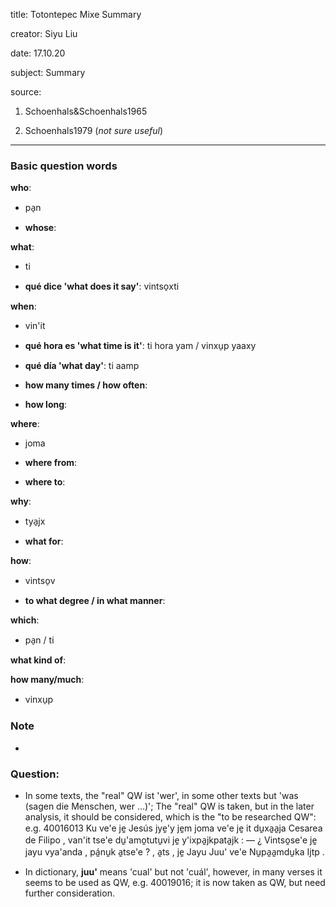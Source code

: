 
title: Totontepec Mixe Summary

creator: Siyu Liu

date: 17.10.20

subject: Summary

source: 

1. Schoenhals&Schoenhals1965

2. Schoenhals1979 (*not sure useful*)

----

### Basic question words

**who**: 

 - pa̠n
 
 - **whose**: 
 
**what**: 

 - ti
 
 - **qué dice 'what does it say'**: vintso̠xti
 
**when**: 

 - vin'it
 
 - **qué hora es 'what time is it'**: ti hora yam / vinxu̠p yaaxy
 
 - **qué día 'what day'**: ti aamp
 
 - **how many times / how often**:	
 
 - **how long**: 	
 
**where**: 

 - joma
  
 - **where from**: 
 
 - **where to**: 
 
**why**: 

 - tya̠jx
 
 - **what for**:

**how**: 

 - vintso̠v
 
 - **to what degree / in what manner**: 
  
**which**: 

 - pa̠n / ti
  
**what kind of**: 

**how many/much**: 
 
 - vinxu̠p


### Note

- 

### Question:

- In some texts, the "real" QW ist 'wer', in some other texts but 'was (sagen die Menschen, wer ...)'; The "real" QW is taken, but in the later analysis, it should be considered, which is the "to be researched QW": e.g. 40016013			Ku ve'e je̱ Jesús jye̱'y je̱m joma ve'e je̱ it du̱xa̱a̱ja Cesarea de Filipo , van'it tse'e du̱'amo̱tutu̱vi je̱ y'ixpa̱jkpata̱jk : ― ¿ Vintso̱se'e je̱ jayu vya'anda , pá̱nu̱k a̱tse'e ? , a̱ts , je̱ Jayu Juu' ve'e Nu̱pa̱a̱mdu̱ka Ijtp .

- In dictionary, **juu'** means 'cual' but not 'cuál', however, in many verses it seems to be used as QW, e.g. 40019016; it is now taken as QW, but need further consideration.


